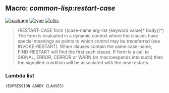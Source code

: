 ## Macro: ***common-lisp:restart-case***
[![package](https://img.shields.io/badge/Package-COMMON--LISP-5f9ea0.svg?style=social&colorA=999999)](../) [![type](https://img.shields.io/badge/Type-Macro-5f9ea0.svg?style=social&colorA=999999)](../#macro) [![clhs](https://img.shields.io/badge/CLHS-RESTART--CASE-5f9ea0.svg?style=social&colorA=999999)](http://www.lispworks.com/documentation/HyperSpec/Body/m_rst_ca.htm) 

> (RESTART-CASE form {(case-name arg-list {keyword value}* body)}*)
> The form is evaluated in a dynamic context where the clauses have
> special meanings as points to which control may be transferred (see
> INVOKE-RESTART).  When clauses contain the same case-name,
> FIND-RESTART will find the first such clause. If form is a call to
> SIGNAL, ERROR, CERROR or WARN (or macroexpands into such) then the
> signalled condition will be associated with the new restarts.

### Lambda list
```
(EXPRESSION &BODY CLAUSES)
```

